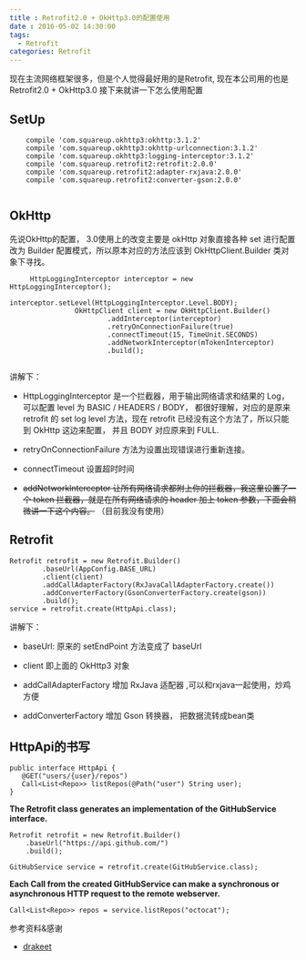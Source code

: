 ```yaml
---
title : Retrofit2.0 + OkHttp3.0的配置使用
date : 2016-05-02 14:30:00
tags:
  - Retrofit
categories: Retrofit
---
```


  现在主流网络框架很多，但是个人觉得最好用的是Retrofit, 现在本公司用的也是Retrofit2.0 + OkHttp3.0 
  接下来就讲一下怎么使用配置
  
## SetUp

```
    compile 'com.squareup.okhttp3:okhttp:3.1.2'
    compile 'com.squareup.okhttp3:okhttp-urlconnection:3.1.2'
    compile 'com.squareup.okhttp3:logging-interceptor:3.1.2'
    compile 'com.squareup.retrofit2:retrofit:2.0.0'
    compile 'com.squareup.retrofit2:adapter-rxjava:2.0.0'
    compile 'com.squareup.retrofit2:converter-gson:2.0.0'
    
```

## OkHttp
   先说OkHttp的配置， 3.0使用上的改变主要是 okHttp 对象直接各种 set 进行配置改为 Builder 配置模式，所以原本对应的方法应该到 OkHttpClient.Builder 类对象下寻找。
   
  
```
     HttpLoggingInterceptor interceptor = new HttpLoggingInterceptor();
                interceptor.setLevel(HttpLoggingInterceptor.Level.BODY);
                OkHttpClient client = new OkHttpClient.Builder()
                        .addInterceptor(interceptor)
                        .retryOnConnectionFailure(true)
                        .connectTimeout(15, TimeUnit.SECONDS)
                        .addNetworkInterceptor(mTokenInterceptor)
                        .build();
    
```
讲解下：
* HttpLoggingInterceptor 是一个拦截器，用于输出网络请求和结果的 Log，可以配置 level 为 BASIC / HEADERS / BODY，
都很好理解，对应的是原来 retrofit 的 set log level 方法，现在 retrofit 已经没有这个方法了，所以只能到 OkHttp 这边来配置，
并且 BODY 对应原来到 FULL.

* retryOnConnectionFailure 方法为设置出现错误进行重新连接。

* connectTimeout 设置超时时间

* ~~addNetworkInterceptor 让所有网络请求都附上你的拦截器，我这里设置了一个 token 拦截器，就是在所有网络请求的 header 加上 token 参数，下面会稍微讲一下这个内容。~~ （目前我没有使用）

## Retrofit
```
Retrofit retrofit = new Retrofit.Builder()
        .baseUrl(AppConfig.BASE_URL)
        .client(client)
        .addCallAdapterFactory(RxJavaCallAdapterFactory.create())
        .addConverterFactory(GsonConverterFactory.create(gson))
        .build();
service = retrofit.create(HttpApi.class);
```

讲解下：

* baseUrl: 原来的 setEndPoint 方法变成了 baseUrl

* client 即上面的 OkHttp3 对象

* addCallAdapterFactory 增加 RxJava 适配器 ,可以和rxjava一起使用，炒鸡方便

* addConverterFactory 增加 Gson 转换器， 把数据流转成bean类


## HttpApi的书写

```
public interface HttpApi {
   @GET("users/{user}/repos")
   Call<List<Repo>> listRepos(@Path("user") String user);
}
```


**The Retrofit class generates an implementation of the GitHubService interface.**

```
Retrofit retrofit = new Retrofit.Builder()
    .baseUrl("https://api.github.com/")
    .build();

GitHubService service = retrofit.create(GitHubService.class);
```

**Each Call from the created GitHubService can make a synchronous or asynchronous HTTP request to the remote webserver.**
```
Call<List<Repo>> repos = service.listRepos("octocat");
```
参考资料&感谢
* [drakeet](http://drakeet.me/retrofit-2-0-okhttp-3-0-config/)

